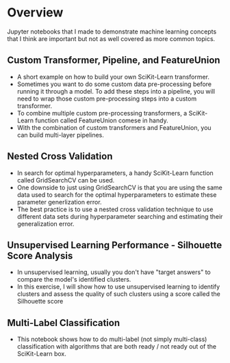 # Overview
Jupyter notebooks that I made to demonstrate machine learning concepts that I think are important but not as well covered as more common topics.

## Custom Transformer, Pipeline, and FeatureUnion
* A short example on how to build your own SciKit-Learn transformer. 
* Sometimes you want to do some custom data pre-processing before running it through a model. To add these steps into a pipeline, you will need to wrap those custom pre-processing steps into a custom transformer.
* To combine multiple custom pre-processing transformers, a SciKit-Learn function called FeatureUnion comese in handy. 
* With the combination of custom transformers and FeatureUnion, you can build multi-layer pipelines.

## Nested Cross Validation
* In search for optimal hyperparameters, a handy SciKit-Learn function called GridSearchCV can be used.
* One downside to just using GridSearchCV is that you are using the same data used to search for the optimal hyperparameters to estimate these parameter generlization error.
* The best practice is to use a nested cross validation technique to use different data sets during hyperparameter searching and estimating their generalization error.

## Unsupervised Learning Performance - Silhouette Score Analysis
* In unsupervised learning, usually you don't have "target answers" to compare the model's identified clusters.
* In this exercise, I will show how to use unsupervised learning to identify clusters and assess the quality of such clusters using a score called the Silhouette score

## Multi-Label Classification
* This notebook shows how to do multi-label (not simply multi-class) classification with algorithms that are both ready / not ready out of the SciKit-Learn box. 
